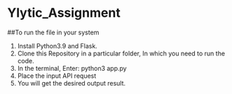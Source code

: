 # Ylytic_Assignment
##To run the file in your system
1. Install Python3.9 and Flask.
2. Clone this Repository in a particular folder, In which you need to run the code.
3. In the terminal, Enter: python3 app.py
4. Place the input API request
5. You will get the desired output result.
